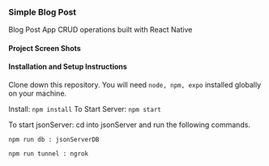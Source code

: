 ### Simple Blog Post

Blog Post App CRUD operations built with React Native

#### Project Screen Shots

#### Installation and Setup Instructions

Clone down this repository. You will need `node, npm, expo` installed globally on your machine.

Install:
`npm install`
To Start Server:
`npm start`

To start jsonServer:
cd into jsonServer and run the following commands.

`npm run db : jsonServerDB`

`npm run tunnel : ngrok`
